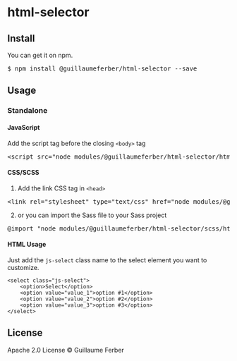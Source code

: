 # html-selector

## Install

You can get it on npm.

<pre>$ npm install @guillaumeferber/html-selector --save</pre>

## Usage

### Standalone

#### JavaScript

Add the script tag before the closing `<body>` tag

<pre>
&lt;script src=&quot;node_modules/@guillaumeferber/html-selector/html-selector.min.js&quot;&gt;&lt;/script&gt;
</pre>

#### CSS/SCSS

1) Add the link CSS tag in `<head>`
<pre>
&lt;link rel=&quot;stylesheet&quot; type=&quot;text/css&quot; href=&quot;node_modules/@guillaumeferber/html-selector/css/html-selector.min.css&quot;/&gt;
</pre>

2) or you can import the Sass file to your Sass project

<pre>
@import "node_modules/@guillaumeferber/html-selector/scss/html-selector.default";
</pre>

#### HTML Usage

Just add the `js-select` class name to the select element you want to customize.

```
<select class="js-select">
	<option>Select</option>
	<option value="value_1">option #1</option>
	<option value="value_2">option #2</option>
	<option value="value_3">option #3</option>
</select>
```


## License
Apache 2.0 License &copy; Guillaume Ferber

